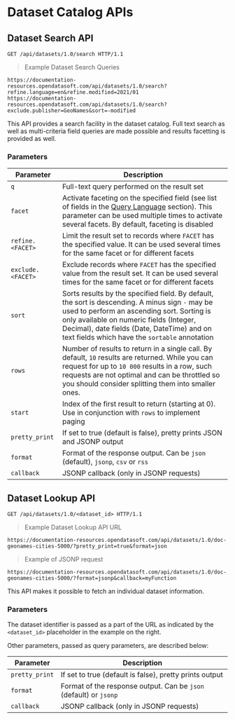 # Dataset Catalog APIs

## Dataset Search API

```http
GET /api/datasets/1.0/search HTTP/1.1
```

> Example Dataset Search Queries

```text
https://documentation-resources.opendatasoft.com/api/datasets/1.0/search?refine.language=en&refine.modified=2021/01
https://documentation-resources.opendatasoft.com/api/datasets/1.0/search?exclude.publisher=GeoNames&sort=-modified
```

This API provides a search facility in the dataset catalog. Full text search as well as multi-criteria field queries
are made possible and results facetting is provided as well.

### Parameters

Parameter         | Description
----------------- | -----------
`q`               | Full-text query performed on the result set
`facet`           | Activate faceting on the specified field (see list of fields in the [Query Language](#field-queries) section). This parameter can be used multiple times to activate several facets. By default, faceting is disabled
`refine.<FACET>`  | Limit the result set to records where `FACET` has the specified value. It can be used several times for the same facet or for different facets
`exclude.<FACET>` | Exclude records where `FACET` has the specified value from the result set. It can be used several times for the same facet or for different facets
`sort`            | Sorts results by the specified field. By default, the sort is descending. A minus sign `-` may be used to perform an ascending sort. Sorting is only available on numeric fields (Integer, Decimal), date fields (Date, DateTime) and on text fields which have the `sortable`  annotation
`rows`            | Number of results to return in a single call. By default, `10` results are returned. While you can request for up to `10 000` results in a row, such requests are not optimal and can be throttled so you should consider splitting them into smaller ones.
`start`           | Index of the first result to return (starting at 0). Use in conjunction with `rows` to implement paging
`pretty_print`    | If set to true (default is false), pretty prints JSON and JSONP output
`format`          | Format of the response output. Can be `json` (default), `jsonp`, `csv` or `rss`
`callback`        | JSONP callback (only in JSONP requests)

## Dataset Lookup API

```http
GET /api/datasets/1.0/<dataset_id> HTTP/1.1
```

> Example Dataset Lookup API URL

```text
https://documentation-resources.opendatasoft.com/api/datasets/1.0/doc-geonames-cities-5000/?pretty_print=true&format=json
```

> Example of JSONP request

```text
https://documentation-resources.opendatasoft.com/api/datasets/1.0/doc-geonames-cities-5000/?format=jsonp&callback=myFunction
```

This API makes it possible to fetch an individual dataset information.

### Parameters

The dataset identifier is passed as a part of the URL as indicated by the `<dataset_id>` placeholder in the example on the right.

Other parameters, passed as query parameters, are described below:

Parameter      | Description
-------------- | -----------
`pretty_print` | If set to true (default is false), pretty prints output
`format`       | Format of the response output. Can be `json` (default) or `jsonp`
`callback`     | JSONP callback (only in JSONP requests)

